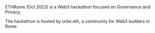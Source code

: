 ETHRome (Oct 2023) is a Web3 hackathon focused on Governance and Privacy.

The hackathon is hosted by urbe.eth, a community for Web3 builders in Rome

